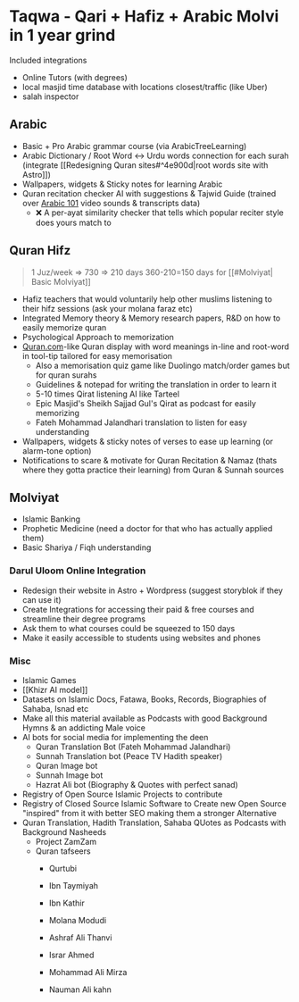 # Taqwa - Qari + Hafiz + Arabic Molvi in 1 year grind

Included integrations
- Online Tutors (with degrees)
- local masjid time database with locations closest/traffic (like Uber)
- salah inspector

## Arabic
- Basic + Pro Arabic grammar course (via ArabicTreeLearning)
- Arabic Dictionary / Root Word ↔ Urdu words connection for each surah (integrate [[Redesigning Quran sites#^4e900d|root words site with Astro]])
- Wallpapers, widgets & Sticky notes for learning Arabic
- Quran recitation checker AI with suggestions & Tajwid Guide (trained over [Arabic 101](https://youtube.com/@arabic101) video sounds & transcripts data)
	- ❌ A per-ayat similarity checker that tells which popular reciter style does yours match to

## Quran Hifz
> 1 Juz/week  => 730 => 210 days
> 360-210=150 days for [[#Molviyat| Basic Molviyat]]
- Hafiz teachers that would voluntarily help other muslims listening to their hifz sessions (ask your molana faraz etc)
- Integrated Memory theory & Memory research papers, R&D on how to easily memorize quran
- Psychological Approach to memorization
- [Quran.com](https://quran.com)-like Quran display with word meanings in-line and root-word in tool-tip tailored for easy memorisation
	- Also a memorisation quiz game like Duolingo match/order games but for quran surahs
	- Guidelines &  notepad for writing the translation in order to learn it
	- 5-10 times Qirat listening AI like Tarteel
	- Epic Masjid's Sheikh Sajjad Gul's Qirat as podcast for easily memorizing
	- Fateh Mohammad Jalandhari translation to listen for easy understanding
- Wallpapers, widgets & sticky notes of verses to ease up learning (or alarm-tone option)
- Notifications to scare & motivate for Quran Recitation & Namaz (thats where they gotta practice their learning) from Quran & Sunnah sources


## Molviyat

- Islamic Banking
-  Prophetic Medicine (need a doctor for that who has actually applied them)
- Basic Shariya / Fiqh understanding
### Darul Uloom Online Integration
- Redesign their website in Astro + Wordpress (suggest storyblok if they can use it)
- Create Integrations for accessing their paid & free courses and streamline their degree programs
- Ask them to what courses could be squeezed to 150 days
- Make it easily accessible to students using websites and phones


### Misc
- Islamic Games
- [[Khizr AI model]]
- Datasets on Islamic Docs, Fatawa, Books, Records, Biographies of Sahaba, Isnad etc
- Make all this material available as Podcasts with good Background Hymns & an addicting Male voice
- AI bots for social media for implementing the deen
	- Quran Translation Bot (Fateh Mohammad Jalandhari)
	- Sunnah Translation bot (Peace TV Hadith speaker)
	- Quran Image bot
	- Sunnah Image bot
	- Hazrat Ali bot (Biography & Quotes with perfect sanad)
- Registry of Open Source Islamic Projects to contribute
- Registry of Closed Source Islamic Software to Create new Open Source  "inspired" from it with better SEO making them a stronger Alternative
- Quran Translation, Hadith Translation, Sahaba QUotes as Podcasts with Background Nasheeds
	- Project ZamZam
	- Quran tafseers
		- Qurtubi
		- Ibn Taymiyah
		- Ibn Kathir

		- Molana Modudi
		- Ashraf Ali Thanvi
		- Israr Ahmed

		- Mohammad Ali Mirza
		- Nauman Ali kahn